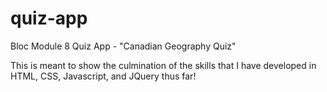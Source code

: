 # quiz-app
Bloc  Module 8 Quiz App - "Canadian Geography Quiz"

This is meant to show the culmination of the skills that I have developed in HTML, CSS, Javascript, and JQuery thus far!

